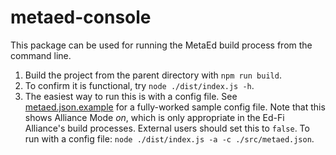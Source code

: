 # metaed-console

This package can be used for running the MetaEd build process from the command line.

1. Build the project from the parent directory with `npm run build`.
2. To confirm it is functional, try `node ./dist/index.js -h`.
3. The easiest way to run this is with a config file. See [metaed.json.example](src/metaed.json.example) for a fully-worked
   sample config file. Note that this shows Alliance Mode _on_, which is only appropriate in the Ed-Fi Alliance's build
   processes. External users should set this to `false`. To run with a config file:
    `node ./dist/index.js -a -c ./src/metaed.json`.
